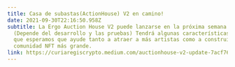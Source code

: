```yaml
---
title: Casa de subastas(ActionHouse) V2 en camino!
date: 2021-09-30T22:16:50.958Z
subtitle: La Ergo Auction House V2 puede lanzarse en la próxima semana o dos.
  (Depende del desarrollo y las pruebas) Tendrá algunas características únicas
  que esperamos que ayude tanto a atraer a más artistas como a construir un
  comunidad NFT más grande.
link: https://curiaregiscrypto.medium.com/auctionhouse-v2-update-7acf7627bb80
---
```

